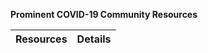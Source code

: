 
**Prominent COVID-19 Community Resources**

| Resources | Details |
| :---         |     :---      |     

